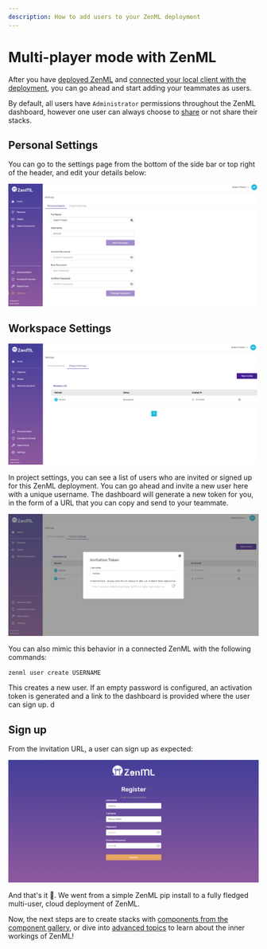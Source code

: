 ```yaml
---
description: How to add users to your ZenML deployment
---
```


# Multi-player mode with ZenML

After you have [deployed ZenML](../../getting-started/deploying-zenml/deploying-zenml.md) and [connected your local client with the deployment](./zenml-deployment.md), you can go ahead and start adding your teammates as users.

By default, all users have `Administrator` permissions throughout the ZenML dashboard, however one user can always choose to [share](../stacks/managing-stacks.md#sharing-stacks-over-a-zenml-server) or not share their stacks.

## Personal Settings

You can go to the settings page from the bottom of the side bar or top right of the header, and edit your details below:

![Personal Settings](../../assets/starter_guide/collaboration/01_personal_settings.png)

## Workspace Settings

![Workspace Settings](../../assets/starter_guide/collaboration/02_project_settings.png)

In project settings, you can see a list of users who are invited or signed up for this ZenML deployment. You can go ahead and invite a new user here with a
unique username. The dashboard will generate a new token for you, in the form of a URL that you can copy and send to your teammate.

![Invite Token](../../assets/starter_guide/collaboration/03_invite_token.png)

You can also mimic this behavior in a connected ZenML with the following commands:

```shell
zenml user create USERNAME
```

This creates a new user. If an empty password is configured, an activation token is generated and a link to the dashboard is provided where the user can sign up.
d
## Sign up

From the invitation URL, a user can sign up as expected:

![Sign up](../../assets/starter_guide/collaboration/04_sign_up.png)

And that's it 🚀. We went from a simple ZenML pip install to a fully fledged multi-user, cloud deployment of ZenML.

Now, the next steps are to create stacks with [components from the component gallery](../../component-gallery/categories.md), or dive into
[advanced topics](../../advanced-guide/pipelines/pipelines.md) to learn about the inner workings of ZenML!
